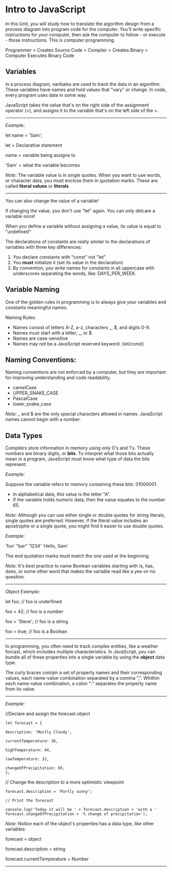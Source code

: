 # Intro to JavaScript

In this Unit, you will study how to translate the algorithm design from a process diagram into program code for the computer. You'll write specific instructions for your computer, then ask the computer to follow - or execute - those instructions. This is computer programming.

Programmer > Creates Source Code > Compiler > Creates Binary > Computer Executes Binary Code

## Variables
In a process diagram, varibales are used to track the data in an algorithm. These variables have names and hold values that "vary" or change. In code, every program uses data in some way.

JavaScript takes the value that's on the right side of the assignment operator (=), and assigns it to the variable that's on the left side of the =.

---
*Example:*

let name = 'Sam';

let = Declarative statement

name = variable being assigne to

'Sam' = what the variable becomes

*Note:* The variable value is in single quotes. When you want to use words, or character data, you must enclose them in quotation marks. These are called **literal values** or **literals**

---

You can also change the value of a variable!

If changing the value, you don't use "let" again. You can only delcare a variable once!

When you define a variable without assigning a value, its value is equal to "undefined"

The declarations of constants are really similar to the declarations of variables with three key differences:
1. You declare constants with "const" not "let"
2. You **must** initialize it (set its value in the declaration)
3. By convention, you write names for constants in all uppercase with underscores separating the words, like: DAYS_PER_WEEK.

## Variable Naming
One of the golden rules in programming is to always give your variables and constants meaningful names.

Naming Rules:
- Names consist of letters A-Z, a-z, characters _, $, and digits 0-9.
- Names must start with a letter, _, or $.
- Names are case-sensitive
- Names may not be a JavaScript reserved keyword. (let/const)

## Naming Conventions:
Naming conventions are not enforced by a computer, but they are important for improving understanding and code readability.
- camelCase
- UPPER_SNAKE_CASE
- PascalCase
- lower_snake_case

*Note:* _ and $ are the only special characters allowed in names. JavaScript names cannot begin with a number.

## Data Types
Compilers store information in memory using only 0's and 1's. These numbers are binary digits, or **bits**. To interpret what those bits actually mean in a program, JavaScript must know what type of data the bits represent.

*Example:*

Suppose the variable refers to memory containing these bits: 01000001.
- In alphabetical data, this value is the letter "A".
- If the variable holds numeric data, then the value equates to the number 65.

*Note:* Although you can use either single or double quotes for string literals, single quotes are preferred. However, if the literal value includes an apostrophe or a single quote, you might find it easier to use double quotes.

*Example:*

'foo' "bar" '1234' 'Hello, Sam'

The end quotation marks must match the one used at the beginning.

*Note:*
It's best practice to name Boolean variables starting with is, has, does, or some other word that makes the variable read like a yes-or-no question.

---

*Object Example:*

let foo; // foo is underfined

foo = 42; // foo is a number

foo = 'Steve'; // foo is a string

foo = true; // foo is a Boolean

---

In programming, you often need to track complex entities, like a weather forcast, which incluides multiple characteristics. In JavaScript, you can bundle all of these properties into a single variable by using the **object** data type.

The curly braces contain a set of property names and their corresponding values, each name-value combination separated by a comma ",". Whithin each name-value combination, a colon ":" separates the property name from its value.

---

*Example:*

//Declare and assign the forecast object

    let forecast = {

    description: 'Mostly Cloudy',
    
    currentTemperature: 36,

    highTemperature: 44,

    lowTemperature: 32,

    changeOfPrecipitation: 65,
    };

// Change the description to a more optimistic viewpoint

    forecast.description = 'Partly sunny';

    // Print the forecast

    console.log('Today it will be ' + forecast.description + 'with a ' forecast.changeOfPrecipitation + '% change of precipitation');

*Note:*
Notice each of the object's properties has a data type, like other variables:

forecast = object

forecast.description = string

forecast.currentTemperature = Number

---


